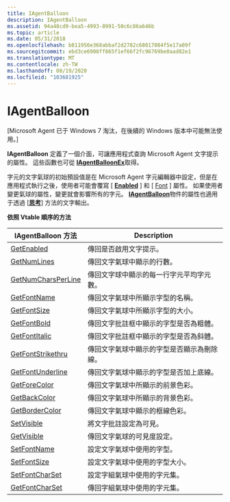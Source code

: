 ```yaml
---
title: IAgentBalloon
description: IAgentBalloon
ms.assetid: 94a48cd9-bea5-4993-8991-50c6c86a646b
ms.topic: article
ms.date: 05/31/2018
ms.openlocfilehash: b811956e368abbaf2d2782c68017084f5e17a09f
ms.sourcegitcommit: ebd3ce6908ff865f1ef66f2fc96769be0aad82e1
ms.translationtype: MT
ms.contentlocale: zh-TW
ms.lasthandoff: 08/19/2020
ms.locfileid: "103681925"
---
```

# <a name="iagentballoon"></a>IAgentBalloon

\[Microsoft Agent 已于 Windows 7 淘汰，在後續的 Windows 版本中可能無法使用。\]

**IAgentBalloon** 定義了一個介面，可讓應用程式查詢 Microsoft Agent 文字提示的屬性。 這些函數也可從 [**IAgentBalloonEx**](https://www.bing.com/search?q=**IAgentBalloonEx**)取得。

字元的文字氣球的初始預設值是在 Microsoft Agent 字元編輯器中設定，但是在應用程式執行之後，使用者可能會覆寫 [ [**Enabled**](enabled-property.md) ] 和 [ [Font](fontname-property.md) ] 屬性。 如果使用者變更氣球的屬性，變更就會影響所有的字元。 [**IAgentBalloon**](/windows/desktop/lwef/iagentballoon)物件的屬性也適用于透過 [[**思考**](think-method.md)] 方法的文字輸出。

**依照 Vtable 順序的方法**



| IAgentBalloon 方法                                       | Description                                                                           |
|-------------------------------------------------------------|---------------------------------------------------------------------------------------|
| [GetEnabled](iagentballoon--getenabled.md)                 | 傳回是否啟用文字提示。                                          |
| [GetNumLines](iagentballoon--getnumlines.md)               | 傳回文字氣球中顯示的行數。                            |
| [GetNumCharsPerLine](iagentballoon--getnumcharsperline.md) | 傳回文字球中顯示的每一行字元平均字元數。      |
| [GetFontName](iagentballoon--getfontname.md)               | 傳回文字氣球中所顯示字型的名稱。                           |
| [GetFontSize](iagentballoon--getfontsize.md)               | 傳回文字氣球中所顯示字型的大小。                           |
| [GetFontBold](iagentballoon--getfontbold.md)               | 傳回文字批註框中顯示的字型是否為粗體。                       |
| [GetFontItalic](iagentballoon--getfontitalic.md)           | 傳回文字批註框中顯示的字型是否為斜體。                     |
| [GetFontStrikethru](iagentballoon--getfontstrikethru.md)   | 傳回文字氣球中顯示的字型是否顯示為刪除線。 |
| [GetFontUnderline](iagentballoon--getfontunderline.md)     | 傳回文字氣球中顯示的字型是否加上底線。                 |
| [GetForeColor](iagentballoon--getforecolor.md)             | 傳回文字氣球中所顯示的前景色彩。                           |
| [GetBackColor](iagentballoon--getbackcolor.md)             | 傳回文字氣球中所顯示的背景色彩。                           |
| [GetBorderColor](iagentballoon--getbordercolor.md)         | 傳回文字氣球中顯示的框線色彩。                               |
| [SetVisible](iagentballoon--setvisible.md)                 | 將文字批註設定為可見。                                                  |
| [GetVisible](iagentballoon--getvisible.md)                 | 傳回文字氣球的可見度設定。                                  |
| [SetFontName](iagentballoon--setfontname.md)               | 設定文字氣球中使用的字型。                                               |
| [SetFontSize](iagentballoon--setfontsize.md)               | 設定文字氣球中使用的字型大小。                                          |
| [SetFontCharSet](iagentballoon--setfontcharset.md)         | 設定字組氣球中使用的字元集。                                      |
| [GetFontCharSet](iagentballoon--getfontcharset.md)         | 傳回字組氣球中使用的字元集。                                   |



 

 

 